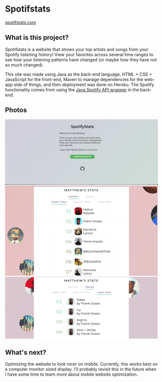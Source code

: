 # Spotifstats

[spotifstats.com](https://www.spotifstats.com)

## What is this project?
Spotifstats is a website that shows your top artists and songs from your Spotify listening history! 
View your favorites across several time ranges to see how your listening patterns have 
changed (or maybe how they have not so much changed).

This site was made using Java as the back-end language, HTML + CSS + JavaScript for the front-end,
Maven to manage dependencies for the web-app side of things, and then deployment was done on Heroku.
The Spotify functionality comes from using 
the [Java Spotify API wrapper](https://github.com/thelinmichael/spotify-web-api-java) in the back-end.

## Photos
![loginScreenshot](readme-images/login.png)
![artistsScreenshot](readme-images/artists-view.png)
![tracksScreenshot](readme-images/tracks-view.png)

## What's next?
Optimizing the website to look nicer on mobile. Currently, this works best on a computer
monitor sized display. I'll probably revisit this in the future when I have some time
to learn more about mobile website optimization.